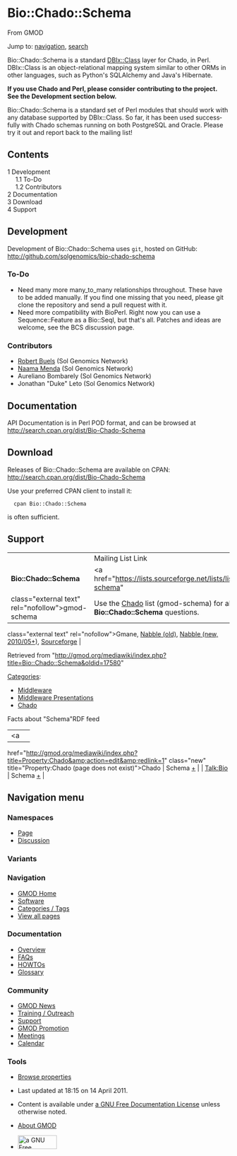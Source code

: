 <div id="mw-page-base" class="noprint">

</div>

<div id="mw-head-base" class="noprint">

</div>

<div id="content" class="mw-body" role="main">

<span id="top"></span>

<div id="mw-js-message" style="display:none;">

</div>



# <span dir="auto">Bio::Chado::Schema</span>

<div id="bodyContent">

<div id="siteSub">

From GMOD

</div>

<div id="contentSub">

</div>

<div id="jump-to-nav" class="mw-jump">

Jump to: [navigation](#mw-navigation), [search](#p-search)

</div>

<div id="mw-content-text" class="mw-content-ltr" lang="en" dir="ltr">

Bio::Chado::Schema is a standard
<a href="http://search.cpan.org/perldoc?DBIx::Class"
class="external text" rel="nofollow">DBIx::Class</a> layer for Chado, in
Perl. DBIx::Class is an object-relational mapping system similar to
other ORMs in other languages, such as Python's SQLAlchemy and Java's
Hibernate.

**If you use Chado and Perl, please consider contributing to the
project. See the Development section below.**

Bio::Chado::Schema is a standard set of Perl modules that should work
with any database supported by DBIx::Class. So far, it has been used
successfully with Chado schemas running on both PostgreSQL and Oracle.
Please try it out and report back to the mailing list!

<div id="toc" class="toc">

<div id="toctitle">

## Contents

</div>

- [<span class="tocnumber">1</span>
  <span class="toctext">Development</span>](#Development)
  - [<span class="tocnumber">1.1</span>
    <span class="toctext">To-Do</span>](#To-Do)
  - [<span class="tocnumber">1.2</span>
    <span class="toctext">Contributors</span>](#Contributors)
- [<span class="tocnumber">2</span>
  <span class="toctext">Documentation</span>](#Documentation)
- [<span class="tocnumber">3</span>
  <span class="toctext">Download</span>](#Download)
- [<span class="tocnumber">4</span>
  <span class="toctext">Support</span>](#Support)

</div>

## <span id="Development" class="mw-headline">Development</span>

Development of Bio::Chado::Schema uses `git`, hosted on GitHub:
<a href="http://github.com/solgenomics/bio-chado-schema"
class="external free"
rel="nofollow">http://github.com/solgenomics/bio-chado-schema</a>

### <span id="To-Do" class="mw-headline">To-Do</span>

- Need many more many_to_many relationships throughout. These have to be
  added manually. If you find one missing that you need, please git
  clone the repository and send a pull request with it.
- Need more compatibility with BioPerl. Right now you can use a
  Sequence::Feature as a Bio::SeqI, but that's all. Patches and ideas
  are welcome, see the BCS discussion page.

### <span id="Contributors" class="mw-headline">Contributors</span>

- [Robert Buels](User:RobertBuels "User:RobertBuels") (Sol Genomics
  Network)
- [Naama Menda](User:NaamaMenda "User:NaamaMenda") (Sol Genomics
  Network)
- Aureliano Bombarely (Sol Genomics Network)
- Jonathan "Duke" Leto (Sol Genomics Network)

## <span id="Documentation" class="mw-headline">Documentation</span>

API Documentation is in Perl POD format, and can be browsed at
<a href="http://search.cpan.org/dist/Bio-Chado-Schema"
class="external free"
rel="nofollow">http://search.cpan.org/dist/Bio-Chado-Schema</a>

## <span id="Download" class="mw-headline">Download</span>

Releases of Bio::Chado::Schema are available on CPAN:
<a href="http://search.cpan.org/dist/Bio-Chado-Schema"
class="external free"
rel="nofollow">http://search.cpan.org/dist/Bio-Chado-Schema</a>

Use your preferred CPAN client to install it:

      cpan Bio::Chado::Schema

is often sufficient.

## <span id="Support" class="mw-headline">Support</span>

|  |  |  |  |
|----|----|----|----|
|  | Mailing List Link | Description | Archive(s) |
| **Bio::Chado::Schema** | <a href="https://lists.sourceforge.net/lists/listinfo/gmod-schema"
class="external text" rel="nofollow">gmod-schema</a> | Use the <a href="Chado" class="mw-redirect" title="Chado">Chado</a> list (gmod-schema) for all **Bio::Chado::Schema** questions. | <a href="http://dir.gmane.org/gmane.science.biology.gmod.schema"
class="external text" rel="nofollow">Gmane</a>, <a href="http://old.nabble.com/gmod-schema-f3506.html"
class="external text" rel="nofollow">Nabble (old)</a>, <a href="http://gmod.827538.n3.nabble.com/Chado-f815597.html"
class="external text" rel="nofollow">Nabble (new, 2010/05+)</a>, <a
href="http://sourceforge.net/mailarchive/forum.php?forum_name=gmod-schema"
class="external text" rel="nofollow">Sourceforge</a> |

</div>

<div class="printfooter">

Retrieved from
"<http://gmod.org/mediawiki/index.php?title=Bio::Chado::Schema&oldid=17580>"

</div>

<div id="catlinks" class="catlinks">

<div id="mw-normal-catlinks" class="mw-normal-catlinks">

[Categories](Special:Categories "Special:Categories"):

- [Middleware](Category:Middleware "Category:Middleware")
- [Middleware
  Presentations](Category:Middleware_Presentations "Category:Middleware Presentations")
- [Chado](Category:Chado "Category:Chado")

</div>

</div>

<div id="mw-data-after-content">

<div class="smwfact">

<span class="smwfactboxhead">Facts about
"<span class="swmfactboxheadbrowse">Schema</span>"</span><span class="smwrdflink"><span class="rdflink">RDF
feed</span></span>

|  |  |
|----|----|
| <a
href="http://gmod.org/mediawiki/index.php?title=Property:Chado&amp;action=edit&amp;redlink=1"
class="new" title="Property:Chado (page does not exist)">Chado</a> | Schema <span class="smwsearch">[+](Special:SearchByProperty/Chado/Schema "Special:SearchByProperty/Chado/Schema")</span> |
| <a
href="http://gmod.org/mediawiki/index.php?title=Property:Talk:Bio&amp;action=edit&amp;redlink=1"
class="new" title="Property:Talk:Bio (page does not exist)">Talk:Bio</a> | Schema <span class="smwsearch">[+](Special:SearchByProperty/Talk:Bio/Schema "Special:SearchByProperty/Talk:Bio/Schema")</span> |

</div>

</div>

<div class="visualClear">

</div>

</div>

</div>

<div id="mw-navigation">

## Navigation menu

<div id="mw-head">



<div id="left-navigation">

<div id="p-namespaces" class="vectorTabs" role="navigation"
aria-labelledby="p-namespaces-label">

### Namespaces

- <span id="ca-nstab-main"><a href="Bio::Chado::Schema" accesskey="c"
  title="View the content page [c]">Page</a></span>
- <span id="ca-talk"><a href="Talk:Bio::Chado::Schema" accesskey="t"
  title="Discussion about the content page [t]">Discussion</a></span>

</div>

<div id="p-variants" class="vectorMenu emptyPortlet" role="navigation"
aria-labelledby="p-variants-label">

### 

### Variants[](#)

<div class="menu">

</div>

</div>

</div>

<div id="right-navigation">





</div>



</div>

</div>

</div>

<div id="mw-panel">

<div id="p-logo" role="banner">

<a href="Main_Page"
style="background-image: url(../images/GMOD-cogs.png);"
title="Visit the main page"></a>

</div>

<div id="p-Navigation" class="portal" role="navigation"
aria-labelledby="p-Navigation-label">

### Navigation

<div class="body">

- <span id="n-GMOD-Home">[GMOD Home](Main_Page)</span>
- <span id="n-Software">[Software](GMOD_Components)</span>
- <span id="n-Categories-.2F-Tags">[Categories /
  Tags](Categories)</span>
- <span id="n-View-all-pages">[View all pages](Special:AllPages)</span>

</div>

</div>

<div id="p-Documentation" class="portal" role="navigation"
aria-labelledby="p-Documentation-label">

### Documentation

<div class="body">

- <span id="n-Overview">[Overview](Overview)</span>
- <span id="n-FAQs">[FAQs](Category:FAQ)</span>
- <span id="n-HOWTOs">[HOWTOs](Category:HOWTO)</span>
- <span id="n-Glossary">[Glossary](Glossary)</span>

</div>

</div>

<div id="p-Community" class="portal" role="navigation"
aria-labelledby="p-Community-label">

### Community

<div class="body">

- <span id="n-GMOD-News">[GMOD News](GMOD_News)</span>
- <span id="n-Training-.2F-Outreach">[Training /
  Outreach](Training_and_Outreach)</span>
- <span id="n-Support">[Support](Support)</span>
- <span id="n-GMOD-Promotion">[GMOD Promotion](GMOD_Promotion)</span>
- <span id="n-Meetings">[Meetings](Meetings)</span>
- <span id="n-Calendar">[Calendar](Calendar)</span>

</div>

</div>

<div id="p-tb" class="portal" role="navigation"
aria-labelledby="p-tb-label">

### Tools

<div class="body">


- <span id="t-smwbrowselink"><a href="Special:Browse/Bio::Chado::Schema" rel="smw-browse">Browse
  properties</a></span>


</div>

</div>

</div>

</div>

<div id="footer" role="contentinfo">

- <span id="footer-info-lastmod">Last updated at 18:15 on 14 April
  2011.</span>
<!-- - <span id="footer-info-viewcount">121,566 page views.</span> -->
- <span id="footer-info-copyright">Content is available under
  <a href="http://www.gnu.org/licenses/fdl-1.3.html" class="external"
  rel="nofollow">a GNU Free Documentation License</a> unless otherwise
  noted.</span>

<!-- -->

- <span id="footer-places-about">[About
  GMOD](GMOD:About "GMOD:About")</span>

<!-- -->

- <span id="footer-copyrightico">[<img src="http://www.gnu.org/graphics/gfdl-logo-small.png" width="88"
  height="31" alt="a GNU Free Documentation License" />](http://www.gnu.org/licenses/fdl-1.3.html)</span>




</div>
